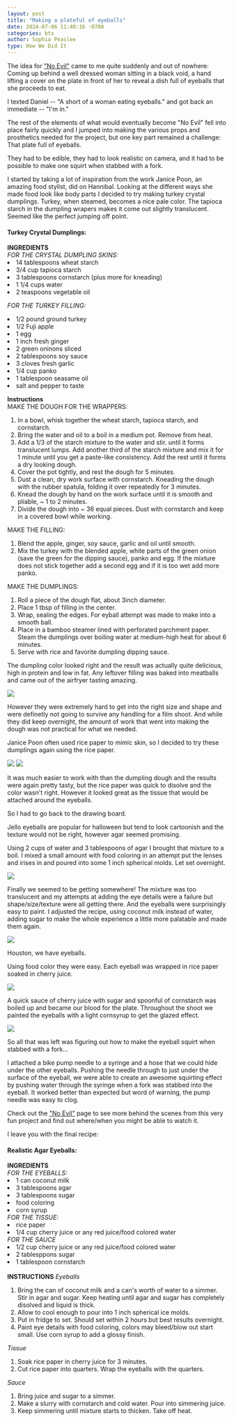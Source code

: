 ```yaml
---
layout: post
title: "Making a plateful of eyeballs"
date: 2024-07-06 11:40:16 -0700
categories: bts
author: Sophia Peaslee
type: How We Did It
---
```

The idea for <a href="/projects/noevil">"No Evil"</a> came to me quite suddenly and out of nowhere: Coming up behind a well dressed woman sitting in a black void, a hand lifting a cover on the plate in front of her to reveal a dish full of eyeballs that she proceeds to eat.

I texted Daniel -- "A short of a woman eating eyeballs." and got back an immediate -- "I'm in."

The rest of the elements of what would eventually become "No Evil" fell into place fairly quickly and I jumped into making the various props and prosthetics needed for the project, but one key part remained a challenge: That plate full of eyeballs.

They had to be edible, they had to look realistic on camera, and it had to be possible to make one squirt when stabbed with a fork. 

I started by taking a lot of inspiration from the work Janice Poon, an amazing food stylist, did on Hannibal. Looking at the different ways she made food look like body parts I decided to try making turkey crystal dumplings. Turkey, when steamed, becomes a nice pale color. The tapioca starch in the dumpling wrapers makes it come out slightly translucent. Seemed like the perfect jumping off point.

<div class="recipe-div">
<h4 class="recipe-header"> Turkey Crystal Dumplings: </h4>
<b>INGREDIENTS</b>
<br>
<i>FOR THE CRYSTAL DUMPLING SKINS:</i>
<li>14 tablespoons wheat starch </li>
<li>3/4 cup tapioca starch </li>
<li>3 tablespoons cornstarch (plus more for kneading) </li>
<li>1 1/4 cups water </li>
<li>2 teaspoons vegetable oil </li>

<i>FOR THE TURKEY FILLING: </i>
<li> 1/2 pound ground turkey </li>
<li> 1/2 Fuji apple </li>
<li> 1 egg </li>
<li> 1 inch fresh ginger </li>
<li> 2 green oninons sliced </li>
<li> 2 tablespoons soy sauce </li>
<li> 3 cloves fresh garlic </li>
<li> 1/4 cup panko </li>
<li> 1 tablespoon seasame oil </li>
<li> salt and pepper to taste </li>

<b>Instructions</b><br>
MAKE THE DOUGH FOR THE WRAPPERS:
<ol>
<li> In a bowl, whisk together the wheat starch, tapioca starch, and cornstarch.</li>

<li> Bring the water and oil to a boil in a medium pot. Remove from heat.</li>

<li>  Add a 1/3 of the starch mixture to the water and stir. until it forms translucent lumps. Add another third of the starch mixture and mix it for 1 minute until you get a paste-like consistency. Add the rest until it forms a dry looking dough.</li>

<li>  Cover the pot tightly, and rest the dough for 5 minutes.</li>
<li> Dust a clean, dry work surface with cornstarch. Kneading the dough with the rubber spatula, folding it over repeatedly for 3 minutes. </li>

<li>  Knead the dough by hand on the work surface until it is smooth and pliable, ~ 1 to 2 minutes.</li>

<li> Divide the dough into ~ 36 equal pieces. Dust with cornstarch and keep in a covered bowl while working.</li>
</ol>

MAKE THE FILLING: 
<ol>
<li> Blend the apple, ginger, soy sauce, garlic and oil until smooth.</li>

<li> Mix the turkey with the blended apple, white parts of the green onion (save the green for the dipping sauce), panko and egg. If the mixture does not stick together add a second egg and if it is too wet add more panko.</li>
</ol>

MAKE THE DUMPLINGS:
<ol>
<li> Roll a piece of the dough flat, about 3inch diameter.</li>
<li>  Place 1 tbsp of filling in the center.</li>

<li>  Wrap, sealing the edges. For eyball attempt was made to make into a smooth ball.</li>

<li>  Place in a bamboo steamer lined with perforated parchment paper.  Steam the dumplings over boiling water at medium-high heat for about 6 minutes.</li>

<li>  Serve with rice and favorite dumpling dipping sauce.</li>
</ol>
</div>

The dumpling color looked right and the result was actually quite delicious, high in protein and low in fat. Any leftover filling was baked into meatballs and came out of the airfryer tasting amazing. 

<img src="/assets/images/noevil/eyeball/crystaleyeball.jpg">

However they were extremely hard to get into the right size and shape and were definetly not going to survive any handling for a film shoot. And while they did keep overnight, the amount of work that went into making the dough was not practical for what we needed.

Janice Poon often used rice paper to mimic skin, so I decided to try these dumplings again using the rice paper.

<img src="/assets/images/noevil/eyeball/ricepaperdumpling.jpg">
<img src="/assets/images/noevil/eyeball/servedeyeball.jpg">

It was much easier to work with than the dumpling dough and the results were again pretty tasty, but the rice paper was quick to disolve and the color wasn't right. However it looked great as the tissue that would be attached around the eyeballs.

So I had to go back to the drawing board.

Jello eyeballs are popular for halloween but tend to look cartoonish and the texture would not be right, however agar seemed promising. 

Using 2 cups of water and 3 tablespoons of agar I brought that mixture to a boil. I mixed a small amount with food coloring in an attempt put the lenses and irises in and poured into some 1 inch spherical molds. Let set overnight.

<img src="/assets/images/noevil/eyeball/translucenteyeballagar.JPG">

Finally we seemed to be getting somewhere! The mixture was too translucent and my attempts at adding the eye details were a failure but shape/size/texture were all getting there. And the eyeballs were surprisingly easy to paint. I adjusted the recipe, using coconut milk instead of water, adding sugar to make the whole experience a little more palatable and made them again.

<img src="/assets/images/noevil/eyeball/paintingeyeball.jpg">

Houston, we have eyeballs.

Using food color they were easy. Each eyeball was wrapped in rice paper soaked in cherry juice. 

<img src="/assets/images/noevil/eyeball/ricepapercherry.jpg">

A quick sauce of cherry juice with sugar and spoonful of cornstarch was boiled up and became our blood for the plate. Throughout the shoot we painted the eyeballs with a light cornsyrup to get the glazed effect.

<img src="/assets/images/noevil/eyeball/finaleyeballplating.jpg">

So all that was left was figuring out how  to make the eyeball squirt when stabbed with a fork...

I attached a bike pump needle to a syringe and a hose that we could hide under the other eyeballs. Pushing the needle through to just under the surface of the eyeball, we were able to create an awesome squirting effect by pushing water through the syringe when a fork was stabbed into the eyeball. It worked better than expected but word of warning, the pump needle was easy to clog.

Check out the <a href="/projects/noevil">"No Evil"</a>  page to see more behind the scenes from this very fun project and find out where/when you might be able to watch it.

I leave you with the final recipe:

<div class="recipe-div">
<h4 class="recipe-header"> Realistic Agar Eyeballs: </h4>
<b>INGREDIENTS</b>
<br>
<i>FOR THE EYEBALLS:</i>
<li> 1 can coconut milk </li>
<li> 3 tablespoons agar </li>
<li> 3 tablespoons sugar </li>
<li> food coloring </li>
<li> corn syrup</li>
<i>FOR THE TISSUE:</i>
<li> rice paper </li>
<li> 1/4 cup cherry juice or any red juice/food colored water </li>
<i>FOR THE SAUCE</i>
<li> 1/2 cup cherry juice or any red juice/food colored water </li>
<li> 2 tablesppons sugar</li>
<li> 1 tablespoon cornstarch</li>
<br>
<b>INSTRUCTIONS</b>
<i>Eyeballs</i>
<ol>
<li> Bring the can of coconut milk and a can's worth of water to a simmer. Stir in agar and sugar. Keep heating until agar and sugar has completely disolved and liquid is thick.</li>
<li> Allow to cool enough to pour into 1 inch spherical ice molds.</li>
<li> Put in fridge to set. Should set within 2 hours but best results overnight.</li>
<li> Paint eye details with food coloring, colors may bleed/blow out start small. Use corn syrup to add a glossy finish.</li>
</ol>
<i>Tissue</i>
<ol>
<li> Soak rice paper in cherry juice for 3 minutes.</li>
<li> Cut rice paper into quarters. Wrap the eyeballs with the quarters.</li>
</ol>
<i>Sauce</i>
<ol>
<li> Bring juice and sugar to a simmer.</li>
<li> Make a slurry with cornstarch and cold water. Pour into simmering juice. </li>
<li> Keep simmering until mixture starts to thicken. Take off heat. </li>
</ol>
